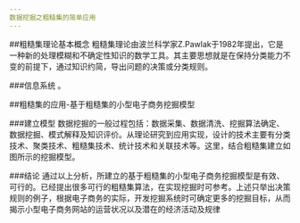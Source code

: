 ```yaml
---
数据挖掘之粗糙集的简单应用
---
```


##粗糙集理论基本概念
粗糙集理论由波兰科学家Z.Pawlak于1982年提出，它是一种新的处理模糊和不确定性知识的数学工具。其主要思想就是在保持分类能力不变的前提下，通过知识约简，导出问题的决策或分类规则。

###信息系统
               。


##粗糙集的应用-基于粗糙集的小型电子商务挖掘模型

###建立模型
数据挖掘的一般过程包括：数据采集、数据清洗、挖掘算法确定、数据挖掘、模式解释及知识评价。从理论研究到应用实现，设计的技术主要有分类技术、聚类技术、粗糙集技术、统计技术和关联技术等。这里，结合粗糙集建立如图所示的挖掘模型。

###结论
通过以上分析，所建立的基于粗糙集的小型电子商务挖掘模型是有效、可行的。已经提出很多可行的粗糙集算法，在实现挖掘时可参考。上述只举出决策规则的例子，根据电子商务的实际，开发挖掘系统时可确定更多的挖掘目标，从而揭示小型电子商务网站的运营状况以及潜在的经济活动及规律
